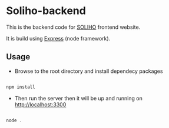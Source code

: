# Soliho-backend
This is the backend code for [SOLIHO](https://github.com/ykal/soliho.git) frontend website.

It is build using [Express](https://github.com/expressjs/express.git) (node framework).

## Usage

- Browse to the root directory and install dependecy packages

```javascript

npm install
```
- Then run the server then it will be up and running on [http://localhost:3300](http://localhost:3300)

```javascript

node .
```
